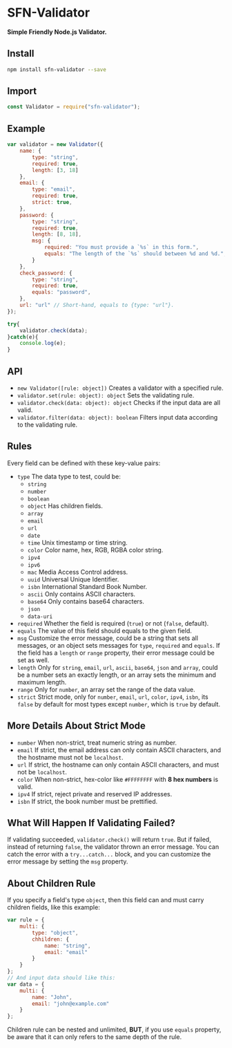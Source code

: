 # SFN-Validator

**Simple Friendly Node.js Validator.**

## Install

```sh
npm install sfn-validator --save
```

## Import

```javascript
const Validator = require("sfn-validator");
```

## Example

```javascript
var validator = new Validator({
    name: {
        type: "string",
        required: true,
        length: [3, 18]
    },
    email: {
        type: "email",
        required: true,
        strict: true,
    },
    password: {
        type: "string",
        required: true,
        length: [8, 18],
        msg: {
            required: "You must provide a `%s` in this form.",
            equals: "The length of the `%s` should between %d and %d.",
        }
    },
    check_password: {
        type: "string",
        required: true,
        equals: "password",
    },
    url: "url" // Short-hand, equals to {type: "url"}.
});

try{
    validator.check(data);
}catch(e){
    console.log(e);
}
```

## API

- `new Validator([rule: object])` Creates a validator with a specified rule.
- `validator.set(rule: object): object` Sets the validating rule.
- `validator.check(data: object): object` Checks if the input data are all 
    valid.
- `validator.filter(data: object): boolean` Filters input data according to 
    the validating rule.

## Rules

Every field can be defined with these key-value pairs:

- `type` The data type to test, could be:
    - `string`
    - `number`
    - `boolean`
    - `object` Has children fields.
    - `array`
    - `email`
    - `url`
    - `date`
    - `time` Unix timestamp or time string.
    - `color` Color name, hex, RGB, RGBA color string.
    - `ipv4`
    - `ipv6`
    - `mac` Media Access Control address.
    - `uuid` Universal Unique Identifier. 
    - `isbn` International Standard Book Number.
    - `ascii` Only contains ASCII characters.
    - `base64` Only contains base64 characters.
    - `json`
    - `data-uri`
- `required` Whether the field is required (`true`) or not (`false`, default).
- `equals` The value of this field should equals to the given field.
- `msg` Customize the error message, could be a string that sets all messages,
    or an object sets messages for `type`, `required` and `equals`. If the 
    field has a `length` or `range` property, their error message could be 
    set as well.
- `length` Only for `string`, `email`, `url`, `ascii`, `base64`, `json` and 
    `array`, could be a number sets an exactly length, or an array sets the 
    minimum and maximum length.
- `range` Only for `number`, an array set the range of the data value.
- `strict` Strict mode, only for `number`, `email`, `url`, `color`, `ipv4`, 
    `isbn`, its `false` by default for most types except `number`, which is 
    `true` by default.

## More Details About Strict Mode

- `number` When non-strict, treat numeric string as number.
- `email` If strict, the email address can only contain ASCII characters, and 
    the hostname must not be `localhost`.
- `url` If strict, the hostname can only contain ASCII characters, and must 
    not be `localhost`.
- `color` When non-strict, hex-color like `#FFFFFFFF` with **8 hex numbers** 
    is valid.
- `ipv4` If strict, reject private and reserved IP addresses.
- `isbn` If strict, the book number must be prettified.

## What Will Happen If Validating Failed?

If validating succeeded, `validator.check()` will return `true`. But if 
failed, instead of returning `false`, the validator thrown an error message.
You can catch the error with a `try...catch...` block, and you can customize 
the error message by setting the `msg` property.

## About Children Rule

If you specify a field's type `object`, then this field can and must carry 
children fields, like this example:

```javascript
var rule = {
    multi: {
        type: "object",
        chhildren: {
            name: "string",
            email: "email"
        }
    }
};
// And input data should like this:
var data = {
    multi: {
        name: "John",
        email: "john@example.com"
    }
};
```

Children rule can be nested and unlimited, **BUT**, if you use `equals` 
property, be aware that it can only refers to the same depth of the rule.
